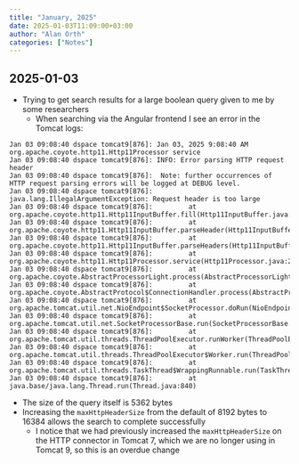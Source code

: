 ```yaml
---
title: "January, 2025"
date: 2025-01-03T11:09:00+03:00
author: "Alan Orth"
categories: ["Notes"]
---
```


## 2025-01-03

- Trying to get search results for a large boolean query given to me by some researchers
  - When searching via the Angular frontend I see an error in the Tomcat logs:

<!--more-->

```
Jan 03 09:08:40 dspace tomcat9[876]: Jan 03, 2025 9:08:40 AM org.apache.coyote.http11.Http11Processor service
Jan 03 09:08:40 dspace tomcat9[876]: INFO: Error parsing HTTP request header
Jan 03 09:08:40 dspace tomcat9[876]:  Note: further occurrences of HTTP request parsing errors will be logged at DEBUG level.
Jan 03 09:08:40 dspace tomcat9[876]: java.lang.IllegalArgumentException: Request header is too large
Jan 03 09:08:40 dspace tomcat9[876]:         at org.apache.coyote.http11.Http11InputBuffer.fill(Http11InputBuffer.java:778)
Jan 03 09:08:40 dspace tomcat9[876]:         at org.apache.coyote.http11.Http11InputBuffer.parseHeader(Http11InputBuffer.java:892)
Jan 03 09:08:40 dspace tomcat9[876]:         at org.apache.coyote.http11.Http11InputBuffer.parseHeaders(Http11InputBuffer.java:593)
Jan 03 09:08:40 dspace tomcat9[876]:         at org.apache.coyote.http11.Http11Processor.service(Http11Processor.java:279)
Jan 03 09:08:40 dspace tomcat9[876]:         at org.apache.coyote.AbstractProcessorLight.process(AbstractProcessorLight.java:63)
Jan 03 09:08:40 dspace tomcat9[876]:         at org.apache.coyote.AbstractProtocol$ConnectionHandler.process(AbstractProtocol.java:937)
Jan 03 09:08:40 dspace tomcat9[876]:         at org.apache.tomcat.util.net.NioEndpoint$SocketProcessor.doRun(NioEndpoint.java:1791)
Jan 03 09:08:40 dspace tomcat9[876]:         at org.apache.tomcat.util.net.SocketProcessorBase.run(SocketProcessorBase.java:52)
Jan 03 09:08:40 dspace tomcat9[876]:         at org.apache.tomcat.util.threads.ThreadPoolExecutor.runWorker(ThreadPoolExecutor.java:1190)
Jan 03 09:08:40 dspace tomcat9[876]:         at org.apache.tomcat.util.threads.ThreadPoolExecutor$Worker.run(ThreadPoolExecutor.java:659)
Jan 03 09:08:40 dspace tomcat9[876]:         at org.apache.tomcat.util.threads.TaskThread$WrappingRunnable.run(TaskThread.java:63)
Jan 03 09:08:40 dspace tomcat9[876]:         at java.base/java.lang.Thread.run(Thread.java:840)
```

- The size of the query itself is 5362 bytes
- Increasing the `maxHttpHeaderSize` from the default of 8192 bytes to 16384 allows the search to complete successfully
  - I notice that we had previously increased the `maxHttpHeaderSize` on the HTTP connector in Tomcat 7, which we are no longer using in Tomcat 9, so this is an overdue change

<!-- vim: set sw=2 ts=2: -->

